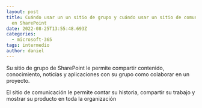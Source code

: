 ```yaml
---
layout: post
title: Cuándo usar un un sitio de grupo y cuándo usar un sitio de comunicación
  en SharePoint
date: 2022-08-25T13:55:48.693Z
categories:
  - microsoft-365
tags: intermedio
author: daniel
---
```

Su sitio de grupo de SharePoint le permite compartir contenido,
conocimiento, noticias y aplicaciones con su grupo como colaborar en un proyecto.


El sitio de comunicación le permite contar su historia, compartir su trabajo y mostrar su
producto en toda la organización